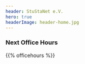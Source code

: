 ```yaml
---
header: StuStaNet e.V.
hero: true
headerImage: header-home.jpg
---
```


### Next Office Hours
{{% officehours %}}
